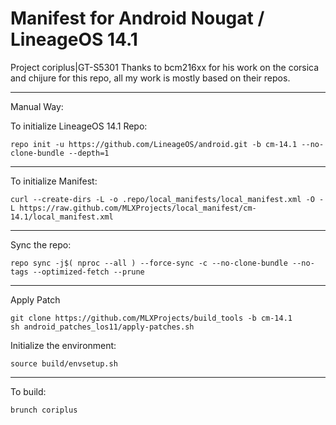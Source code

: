 Manifest for Android Nougat / LineageOS 14.1
====================================
Project coriplus|GT-S5301
Thanks to bcm216xx for his work on the corsica and chijure for this repo, all my work is mostly based on their repos.

---

Manual Way:

To initialize LineageOS 14.1 Repo:

    repo init -u https://github.com/LineageOS/android.git -b cm-14.1 --no-clone-bundle --depth=1

---

To initialize Manifest:

    curl --create-dirs -L -o .repo/local_manifests/local_manifest.xml -O -L https://raw.github.com/MLXProjects/local_manifest/cm-14.1/local_manifest.xml

---

Sync the repo:

    repo sync -j$( nproc --all ) --force-sync -c --no-clone-bundle --no-tags --optimized-fetch --prune

---

Apply Patch

	git clone https://github.com/MLXProjects/build_tools -b cm-14.1
	sh android_patches_los11/apply-patches.sh

Initialize the environment:

    source build/envsetup.sh

---

To build:

    brunch coriplus
